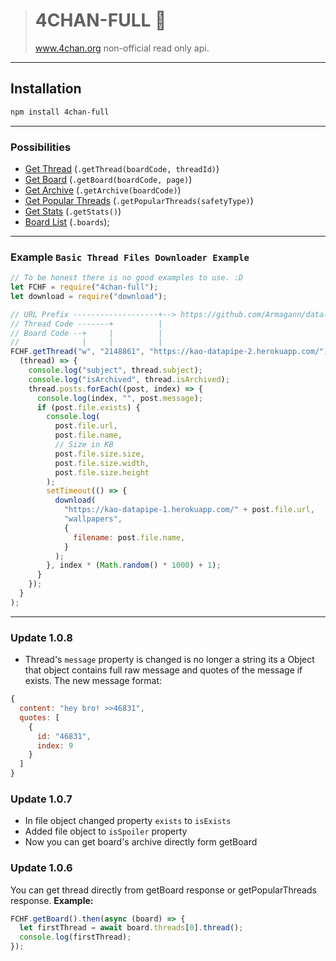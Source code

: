 > # 4CHAN-FULL 🎉
>
> www.4chan.org non-official read only api.

---

## Installation

```diff
npm install 4chan-full
```

---

### Possibilities

- [Get Thread](https://example.com/ "Example Result") (`.getThread(boardCode, threadId)`)
- [Get Board](https://example.com/ "Example Result") (`.getBoard(boardCode, page)`)
- [Get Archive](https://example.com/ "Example Result") (`.getArchive(boardCode)`)
- [Get Popular Threads](https://example.com/ "Example Result") (`.getPopularThreads(safetyType)`)
- [Get Stats](https://example.com/ "Example Result") (`.getStats()`)
- [Board List](https://example.com/ "Example Result") (`.boards`);

---

### Example `Basic Thread Files Downloader Example`

```js
// To be honest there is no good examples to use. :D
let FCHF = require("4chan-full");
let download = require("download");

// URL Prefix -------------------+--> https://github.com/Armagann/data-pipe
// Thread Code -------+          |
// Board Code --+     |          |
//              |     |          |
FCHF.getThread("w", "2148861", "https://kao-datapipe-2.herokuapp.com/").then(
  (thread) => {
    console.log("subject", thread.subject);
    console.log("isArchived", thread.isArchived);
    thread.posts.forEach((post, index) => {
      console.log(index, "", post.message);
      if (post.file.exists) {
        console.log(
          post.file.url,
          post.file.name,
          // Size in KB
          post.file.size.size,
          post.file.size.width,
          post.file.size.height
        );
        setTimeout(() => {
          download(
            "https://kao-datapipe-1.herokuapp.com/" + post.file.url,
            "wallpapers",
            {
              filename: post.file.name,
            }
          );
        }, index * (Math.random() * 1000) + 1);
      }
    });
  }
);
```

---

### Update 1.0.8

- Thread's `message` property is changed is no longer a string its a Object that object contains full raw message and quotes of the message if exists. The new message format:

```js
{
  content: "hey bro! >>46831",
  quotes: [
    {
      id: "46831",
      index: 9
    }
  ]
}
```

### Update 1.0.7

- In file object changed property `exists` to `isExists`
- Added file object to `isSpoiler` property
- Now you can get board's archive directly form getBoard

### Update 1.0.6

You can get thread directly from getBoard response or getPopularThreads response. **Example:**

```js
FCHF.getBoard().then(async (board) => {
  let firstThread = await board.threads[0].thread();
  console.log(firstThread);
});
```
